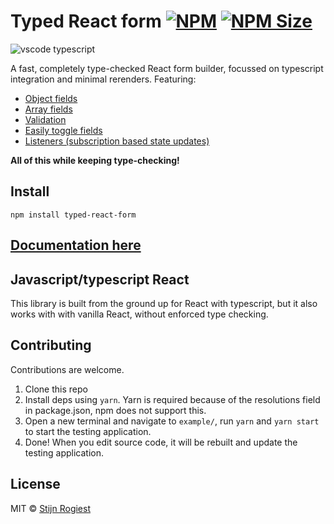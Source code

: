 # Typed React form [![NPM](https://img.shields.io/npm/v/typed-react-form.svg)](https://www.npmjs.com/package/typed-react-form) [![NPM Size](https://img.shields.io/bundlephobia/minzip/typed-react-form)](https://bundlephobia.com/result?p=typed-react-form)

![vscode typescript](https://github.com/CodeStix/typed-react-form/raw/master/example/public/thumb.png)

A fast, completely type-checked React form builder, focussed on typescript integration and minimal rerenders. Featuring:

- [Object fields](https://codestix.github.io/typed-react-form/advanced/Object-fields)
- [Array fields](https://codestix.github.io/typed-react-form/advanced/Array-fields)
- [Validation](https://codestix.github.io/typed-react-form/validation)
- [Easily toggle fields](https://codestix.github.io/typed-react-form/advanced/Toggling-a-field)
- [Listeners (subscription based state updates)](https://codestix.github.io/typed-react-form/reference/useListener)

**All of this while keeping type-checking!**

## Install

```  
npm install typed-react-form
```

## [Documentation here](https://codestix.github.io/typed-react-form/)

## Javascript/typescript React

This library is built from the ground up for React with typescript, but it also works with with vanilla React, without enforced type checking.

## Contributing

Contributions are welcome.

1. Clone this repo
2. Install deps using `yarn`. Yarn is required because of the resolutions field in package.json, npm does not support this.
3. Open a new terminal and navigate to `example/`, run `yarn` and `yarn start` to start the testing application.
4. Done! When you edit source code, it will be rebuilt and update the testing application.

## License

MIT © [Stijn Rogiest](https://github.com/CodeStix)
